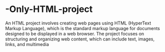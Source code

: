 # -Only-HTML-project
An HTML project involves creating web pages using HTML (HyperText Markup Language), which is the standard markup language for documents designed to be displayed in a web browser. The project focuses on structuring and organizing web content, which can include text, images, links, and multimedia
